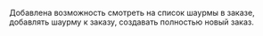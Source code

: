 Добавлена возможность смотреть на список шаурмы в заказе, добавлять шаурму к заказу, создавать полностью новый заказ.
